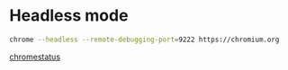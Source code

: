 # Headless mode

```sh
chrome --headless --remote-debugging-port=9222 https://chromium.org
```

[chromestatus](https://www.chromestatus.com/features/5678767817097216)
